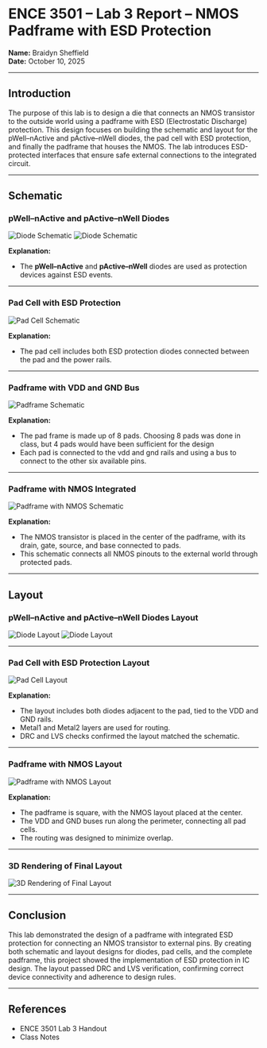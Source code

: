 # ENCE 3501 – Lab 3 Report – NMOS Padframe with ESD Protection
**Name:** Braidyn Sheffield  
**Date:** October 10, 2025  

---

## Introduction
The purpose of this lab is to design a die that connects an NMOS transistor to the outside world using a padframe with ESD (Electrostatic Discharge) protection. This design focuses on building the schematic and layout for the pWell–nActive and pActive–nWell diodes, the pad cell with ESD protection, and finally the padframe that houses the NMOS. The lab introduces ESD-protected interfaces that ensure safe external connections to the integrated circuit.

---

## Schematic

### pWell–nActive and pActive–nWell Diodes
![Diode Schematic](images/nWell-pActive-sch.png)
![Diode Schematic](images/pWell-nActive-sch.png)

**Explanation:**  
- The **pWell–nActive** and **pActive–nWell** diodes are used as protection devices against ESD events.  

---

### Pad Cell with ESD Protection
![Pad Cell Schematic](images/Pad_W_ESD_sch.png)

**Explanation:**  
- The pad cell includes both ESD protection diodes connected between the pad and the power rails.  

---

### Padframe with VDD and GND Bus
![Padframe Schematic](images/PadFrame_w_ESD_sch.png)

**Explanation:**   
- The pad frame is made up of 8 pads. Choosing 8 pads was done in class, but 4 pads would have been sufficient for the design
- Each pad is connected to the vdd and gnd rails and using a bus to connect to the other six available pins.

---

### Padframe with NMOS Integrated
![Padframe with NMOS Schematic](images/Final_IC_sch.png)

**Explanation:**  
- The NMOS transistor is placed in the center of the padframe, with its drain, gate, source, and base connected to pads.   
- This schematic connects all NMOS pinouts to the external world through protected pads.  

---

## Layout

### pWell–nActive and pActive–nWell Diodes Layout
![Diode Layout](images/nWell-pActice-layout.png)
![Diode Layout](images/pWell-nActive-layout.png)

---

### Pad Cell with ESD Protection Layout
![Pad Cell Layout](images/Pad_w_esd_layout.png)

**Explanation:**  
- The layout includes both diodes adjacent to the pad, tied to the VDD and GND rails.  
- Metal1 and Metal2 layers are used for routing.  
- DRC and LVS checks confirmed the layout matched the schematic.  

---

### Padframe with NMOS Layout
![Padframe with NMOS Layout](images/Final_IC_layout.png)

**Explanation:**  
- The padframe is square, with the NMOS layout placed at the center.  
- The VDD and GND buses run along the perimeter, connecting all pad cells.  
- The routing was designed to minimize overlap.  

---

### 3D Rendering of Final Layout
![3D Rendering of Final Layout](images/Final_IC_3D.png)

---

## Conclusion
This lab demonstrated the design of a padframe with integrated ESD protection for connecting an NMOS transistor to external pins. By creating both schematic and layout designs for diodes, pad cells, and the complete padframe, this project showed the implementation of ESD protection in IC design. The layout passed DRC and LVS verification, confirming correct device connectivity and adherence to design rules.

---

## References
- ENCE 3501 Lab 3 Handout  
- Class Notes  
